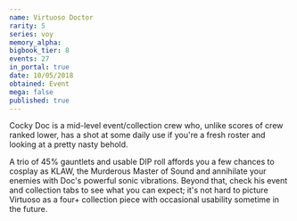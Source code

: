 ```yaml
---
name: Virtuoso Doctor
rarity: 5
series: voy
memory_alpha:
bigbook_tier: 8
events: 27
in_portal: true
date: 10/05/2018
obtained: Event
mega: false
published: true
---
```


Cocky Doc is a mid-level event/collection crew who, unlike scores of crew ranked lower, has a shot at some daily use if you're a fresh roster and looking at a pretty nasty behold.

A trio of 45% gauntlets and usable DIP roll affords you a few chances to cosplay as KLAW, the Murderous Master of Sound and annihilate your enemies with Doc's powerful sonic vibrations. Beyond that, check his event and collection tabs to see what you can expect; it's not hard to picture Virtuoso as a four+ collection piece with occasional usability sometime in the future.
